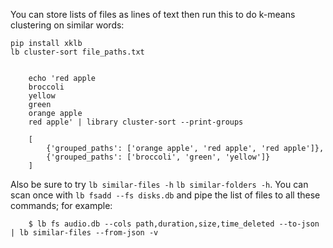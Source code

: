 You can store lists of files as lines of text then run this to do k-means clustering on similar words:

    pip install xklb
    lb cluster-sort file_paths.txt


        echo 'red apple
        broccoli
        yellow
        green
        orange apple
        red apple' | library cluster-sort --print-groups

        [
            {'grouped_paths': ['orange apple', 'red apple', 'red apple']},
            {'grouped_paths': ['broccoli', 'green', 'yellow']}
        ]

Also be sure to try `lb similar-files -h` `lb similar-folders -h`. You can scan once with `lb fsadd --fs disks.db` and pipe the list of files to all these commands; for example:

        $ lb fs audio.db --cols path,duration,size,time_deleted --to-json | lb similar-files --from-json -v
